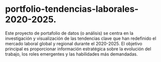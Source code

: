 # portfolio-tendencias-laborales-2020-2025.
Este proyecto de portafolio de datos (o análisis) se centra en la investigación y visualización de las tendencias clave que han redefinido el mercado laboral global y regional durante el 2020-2025. El objetivo principal es proporcionar información estratégica sobre la evolución del trabajo, los roles emergentes y las habilidades más demandadas.

